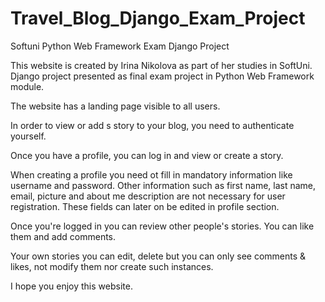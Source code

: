 # Travel_Blog_Django_Exam_Project
 Softuni Python Web Framework Exam Django Project

This website is created by Irina Nikolova as part of her studies in SoftUni.
Django project presented as final exam project in Python Web Framework module.

The website has a landing page visible to all users.

In order to view or add s story to your blog, you need to authenticate yourself.

Once you have a profile, you can log in and view or create a story.

When creating a profile you need ot fill in mandatory information like username and password. Other information such as first name, last name, 
email, picture and about me description are not necessary for user registration. These fields can later on be edited in profile section.

Once you're logged in you can review other people's stories. You can like them and add comments.

Your own stories you can edit, delete but you can only see comments & likes, not modify them nor create such instances.

I hope you enjoy this website.